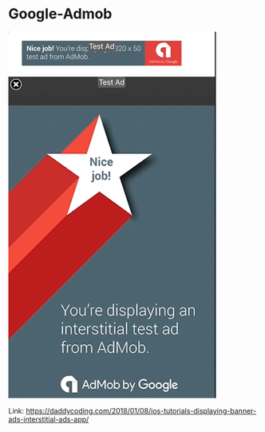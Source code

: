 # Google-Admob

![](https://github.com/zhiyao92/Google-Admob/blob/master/Jan-09-2018%2012-40-47.gif)


Link: https://daddycoding.com/2018/01/08/ios-tutorials-displaying-banner-ads-interstitial-ads-app/
